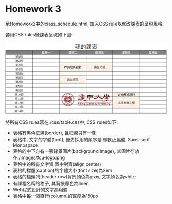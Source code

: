 # Homework 3

承Homework2中的class_schedule.html, 加入CSS rule以修改課表的呈現風格.

套用CSS rules後課表呈現如下圖:

![screenshot of class_schedule.html](screenshots/table-with-css.png)

將所有CSS rules寫在./css/table.css中, CSS rules如下:
- 表格有黑色框線(border), 且框線只有一條
- 表格中, 文字的字體(font), 優先採用的順序是 微軟正黑體, Sans-serif, Monospace
- 表格的中下方有一張背景圖片(background image), 該圖片存放在./images/fcu-logo.png
- 表格中的所有文字皆 置中對齊(align center)
- 表格的標題(caption)的字體大小(font size)為2em
- 表格的標頭列(header row)背景顏色為gray, 文字顏色為white
- 有課程名稱的格子, 其背景顏色為linen
- Web程式設計的文字為粗體
- 表格中每一個直行(column)的寬度為150px
